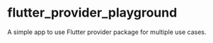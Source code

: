 # flutter_provider_playground
A simple app to use Flutter provider package for multiple use cases. 
